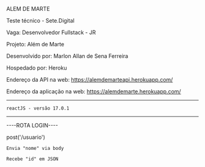 ALEM DE MARTE

Teste técnico - Sete.Digital

Vaga: Desenvolvedor Fullstack - JR

Projeto: Além de Marte

Desenvolvido por: Marlon Allan de Sena Ferreira

Hospedado por: Heroku

Endereço da API na web: https://alemdemarteapi.herokuapp.com/

Endereço da aplicação na web: https://alemdemarte.herokuapp.com/

--------------------------------

    reactJS - versão 17.0.1
    
--------------------------------

 ----ROTA LOGIN----
 
 post('/usuario')
 
    Envia "nome" via body
    
    Recebe "id" em JSON
